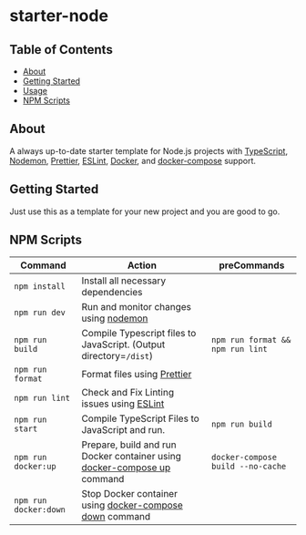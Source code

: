 # starter-node

## Table of Contents

- [About](#about)
- [Getting Started](#getting_started)
- [Usage](#usage)
- [NPM Scripts](#npm_scripts)

## About

A always up-to-date starter template for Node.js projects with [TypeScript](https://www.typescriptlang.org/), [Nodemon](https://npmjs.com/package/nodemon), [Prettier](https://prettier.io), [ESLint](https://eslint.org), [Docker](https://www.docker.com/), and [docker-compose](https://docs.docker.com/compose/) support.

## Getting Started

Just use this as a template for your new project and you are good to go.

## NPM Scripts

| **Command**           | **Action**                                                                                                 | **preCommands**                   |
| --------------------- | ---------------------------------------------------------------------------------------------------------- | --------------------------------- |
| `npm install`         | Install all necessary dependencies                                                                         |                                   |
| `npm run dev`         | Run and monitor changes using [nodemon](https://npmjs.com/package/nodemon)                                 |                                   |
| `npm run build`       | Compile Typescript files to JavaScript. (Output directory=`/dist`)                                         | `npm run format && npm run lint`  |
| `npm run format`      | Format files using [Prettier](https://prettier.io)                                                         |                                   |
| `npm run lint`        | Check and Fix Linting issues using [ESLint](https://eslint.org)                                            |                                   |
| `npm run start`       | Compile TypeScript Files to JavaScript and run.                                                            | `npm run build`                   |
| `npm run docker:up`   | Prepare, build and run Docker container using [docker-compose up](https://docs.docker.com/compose) command | `docker-compose build --no-cache` |
| `npm run docker:down` | Stop Docker container using [docker-compose down](https://docs.docker.com/compose) command                 |                                   |
